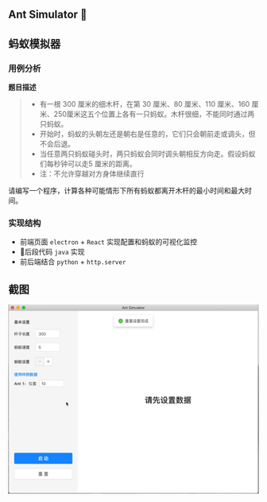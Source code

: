 ## Ant Simulator 🐜
## 蚂蚁模拟器

### 用例分析
**题目描述**
> - 有一根 300 厘米的细木杆，在第 30 厘米、80 厘米、110 厘米、160 厘米、250厘米这五个位置上各有一只蚂蚁。木杆很细，不能同时通过两只蚂蚁。
> - 开始时，蚂蚁的头朝左还是朝右是任意的，它们只会朝前走或调头，但不会后退。
> - 当任意两只蚂蚁碰头时，两只蚂蚁会同时调头朝相反方向走。假设蚂蚁们每秒钟可以走5 厘米的距离。
> - 注：不允许穿越对方身体继续直行

请编写一个程序，计算各种可能情形下所有蚂蚁都离开木杆的最小时间和最大时间。

### 实现结构
- 前端页面 `electron` + `React` 实现配置和蚂蚁的可视化监控
- 后段代码 `java` 实现
- 前后端结合 `python` + `http.server`

## 截图
<img src="https://raw.githubusercontent.com/InfiniteXyy/OOAD-Course/master/chapter01/screenshots.gif">
